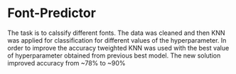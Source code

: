 # Font-Predictor
The task is to calssify different fonts. The data was cleaned and then KNN was applied for classification  for different values of the hyperparameter. 
In order to improve the accuracy tweighted KNN was used with the best value of hyperparameter obtained from previous best model. The new solution improved accuracy from ~78% to ~90%
